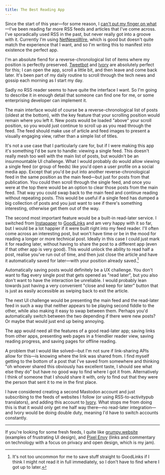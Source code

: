```yaml
---
title: The Best Reading App
---
```


Since the start of this year—for some reason, I [can't put my finger on what](https://www.theverge.com/2023/1/13/23553161/third-party-twitter-clients-apps-outage-twitterific-tweetbot)—I've been reading far more RSS feeds and articles that I've come across. I've sporadically used RSS in the past, but never really got into a groove with it. Currently I'm using [NetNewsWire][nnw], which is good but doesn't quite match the experience that I want, and so I'm writing this to manifest into existence the perfect app.

[nnw]: http://netnewswire.com

I'm an absolute fiend for a reverse-chronological list of items where my position is perfectly preserved. [Tweetbot][tweetbot] and [Ivory][ivory] are absolutely perfect for this; I can open the app, scroll a little bit, and then leave and come back later. It's been part of my daily routine to scroll through the tech news and gossip each morning as I start my day.

[tweetbot]: https://tapbots.com/tweetbot/
[ivory]: https://tapbots.com/ivory/

Sadly no RSS reader seems to have quite the interface I want. So I'm going to describe it in enough detail that someone can find one for me, or some enterprising developer can implement it.

The main interface would of course be a reverse-chronological list of posts (oldest at the bottom), with the key feature that your scrolling position would remain where you left it. New posts would be loaded "above" your scroll position, so you would just continue to scroll up as you read through the feed. The feed should make use of article and feed images to present a visually engaging view, rather than a simple list of titles.

It's not a use case that I particularly care for, but if I were making this app it's something I'd be sure to handle: viewing a single feed. This doesn't really mesh too well with the main list of posts, but wouldn't be an insurmountable UI challenge. What I would probably do would allow viewing a single feed (or group of feeds) like you'd open a user profile on a social media app. Except that you'd be put into another reverse-chronological feed in the same position as the main feed—but just for posts from that publication. You could then scroll through the single feed, and once you were at the top there would be an option to clear those posts from the main feed. That way you could swap back to the main feed and continue reading without repeating posts. This would be useful if a single feed has dumped a big collection of posts and you just want to see if there's something interesting, otherwise get them out of the way.

The second most important feature would be a built-in read-later service. I switched from [Instapaper](https://www.instapaper.com) to [GoodLinks](https://goodlinks.app) and am very happy with it so far, but I would be a lot happier if it were built right into my feed reader. I'll often come across an interesting post, but won't have time or be in the mood for reading a longer or more technical post. Ideally in this case I could just mark it for reading later, without having to share the post to a different app (even if that other app is very good). This would unlock the ability to read half a post, realise you've run out of time, and then just close the article and have it automatically saved for later—with your position already saved.[^position-saved]

[^position-saved]: It's not too uncommon for me to save stuff straight to GoodLinks if I think I might not read it in full immediately, so I don't have to find where I got up to later.

Automatically saving posts would definitely be a UX challenge. You don't want to flag every single post that gets opened as "read later", but you also don't want to have the interaction be unreliable. I would probably lean towards just having a very convenient "close and keep for later" button that is just as easily accessible as swiping back to exit the article.

The next UI challenge would be presenting the main feed and the read-later feed in such a way that neither appears to be playing second fiddle to the other, while also making it easy to swap between them. Perhaps you'd automatically switch between the two depending if there were new posts? Or maybe that would just end up being annoying.

The app would need all the features of a good read-later app; saving links from other apps, presenting web pages in a friendlier reader view, saving reading progress, and saving pages for offline reading.

A problem that I would like solved—but I'm not sure if link-sharing APIs allow for this—is knowing where the link was shared from. I find myself getting to the bottom of a post that I've saved from somewhere and thinking "oh whoever shared this obviously has excellent taste, I should see what else they do" but have no good way to find where I got it from. Alternatively I think of someone that I should share it with, only to find out that they were the person that sent it to me in the first place.

I have considered creating a second Mastodon account and just subscribing to the feeds of websites I follow (or using RSS-to-activitypub translators), and adding this account to [Ivory][ivory]. What stops me from doing this is that it would only get me half way there—no read-later integration—and Ivory would be doing double duty, meaning I'd have to switch accounts constantly.

---

If you're looking for some fresh feeds, I quite like [grumpy.website](https://grumpy.website) (examples of frustrating UI design), and [Pixel Envy](https://pxlnv.com/) (links and commentary on technology with a focus on privacy and open design, which is my jam).
